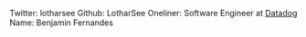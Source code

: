 Twitter: lotharsee
Github: LotharSee
Oneliner: Software Engineer at <a href="https://www.datadoghq.com/" target="_blank">Datadog</a>
Name: Benjamin Fernandes